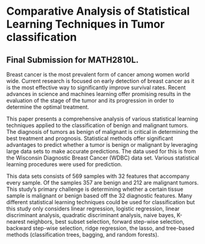 # Comparative Analysis of Statistical Learning Techniques in Tumor classification
## Final Submission for MATH2810L.

Breast cancer is the most prevalent form of cancer among women world wide. Current research is focused on early detection of breast cancer as it is the most effective way to significantly improve survival rates. Recent advances in science and machines learning offer promising results in the evaluation of the stage of the tumor and its progression in order to determine the optimal treatment.

This paper presents a comprehensive analysis of various statistical learning techniques applied to the classification of benign and malignant tumors. The diagnosis of tumors as benign of malignant is critical in determining the best treatment and prognosis. Statistical methods offer significant advantages to predict whether a tumor is benign or malignant by leveraging large data sets to make accurate predictions. The data used for this is from the Wisconsin Diagnostic Breast Cancer (WDBC) data set. Various statistical learning procedures were used for prediction.

This data sets consists of 569 samples with 32 features that accompany every sample. Of the samples 357 are benign and 212 are malignant tumors. This study’s primary challenge is determining whether a certain tissue sample is malignant or benign based off the 32 diagnostic features. Many different statistical learning techniques could be used for classification but this study only considers linear regression, logistic regression, linear discriminant analysis, quadratic discriminant analysis, naive bayes, K-nearest neighbors, best subset selection, forward step-wise selection, backward step-wise selection, ridge regression, the lasso, and tree-based methods (classification trees, bagging, and random forests).
